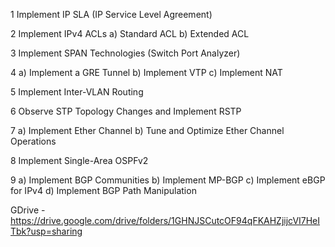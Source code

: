 1 Implement IP SLA (IP Service Level Agreement)

2 Implement IPv4 ACLs
  a) Standard ACL 
  b) Extended ACL

3 Implement SPAN Technologies (Switch Port Analyzer)

4 a) Implement a GRE Tunnel
  b) Implement VTP 
  c) Implement NAT

5 Implement Inter-VLAN Routing

6 Observe STP Topology Changes and Implement RSTP

7 a) Implement Ether Channel 
  b) Tune and Optimize Ether Channel Operations

8 Implement Single-Area OSPFv2

9 a) Implement BGP Communities 
  b) Implement MP-BGP
  c) Implement eBGP for IPv4
  d) Implement BGP Path Manipulation


GDrive - https://drive.google.com/drive/folders/1GHNJSCutcOF94qFKAHZjijcVI7HeITbk?usp=sharing
